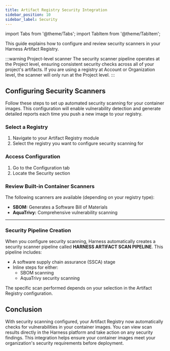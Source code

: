 ```yaml
---
title: Artifact Registry Security Integration
sidebar_position: 10
sidebar_label: Security
---
```


import Tabs from '@theme/Tabs';
import TabItem from '@theme/TabItem';

This guide explains how to configure and review security scanners in your Harness Artifact Registry.

:::warning Project-level scanner
The security scanner pipeline operates at the Project level, ensuring consistent security checks across all of your project's artifacts. If you are using a registry at Account or Organization level, the scanner will only run at the Project level.
:::

## Configuring Security Scanners
Follow these steps to set up automated security scanning for your container images. This configuration will enable vulnerability detection and generate detailed reports each time you push a new image to your registry.

<Tabs>
<TabItem value="Interactive guide">
<DocVideo src="https://app.tango.us/app/embed/970b5d5c-600c-4567-96e0-62146d4f0b94" title="Harness Artifact Registry Security Configuration" />
</TabItem>
<TabItem value="Step-by-step">

### Select a Registry
1. Navigate to your Artifact Registry module
2. Select the registry you want to configure security scanning for

### Access Configuration
1. Go to the Configuration tab
2. Locate the Security section

### Review Built-in Container Scanners
The following scanners are available (depending on your registry type):
- **SBOM:** Generates a Software Bill of Materials
- **AquaTrivy:** Comprehensive vulnerability scanning
</TabItem>
</Tabs>

---
### Security Pipeline Creation
When you configure security scanning, Harness automatically creates a security scanner pipeline called **HARNESS ARTIFACT SCAN PIPELINE**. This pipeline includes:
- A software supply chain assurance (SSCA) stage
- Inline steps for either:
  - SBOM scanning
  - AquaTrivy security scanning

The specific scan performed depends on your selection in the Artifact Registry configuration.

<DocVideo src="https://app.tango.us/app/embed/aa88f990-326b-4edf-9323-1de4fd5125d4" title="Harness Artifact Registry Security Scan Pipeline" />

## Conclusion
With security scanning configured, your Artifact Registry now automatically checks for vulnerabilities in your container images. You can view scan results directly in the Harness platform and take action on any security findings. This integration helps ensure your container images meet your organization's security requirements before deployment.